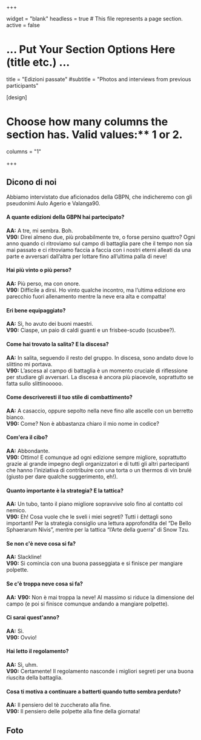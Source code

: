+++

widget = "blank"
headless = true  # This file represents a page section.
active = false

# ... Put Your Section Options Here (title etc.) ...
title = "Edizioni passate"
#subtitle = "Photos and interviews from previous participants"

[design]
  # Choose how many columns the section has. Valid values:** 1 or 2.
  columns = "1"

+++

## Dicono di noi
Abbiamo intervistato due aficionados della GBPN, che indicheremo con gli pseudonimi Aulo Agerio e Valanga90.

#### A quante edizioni della GBPN hai partecipato?
**AA:** A tre, mi sembra. Boh.  
**V90:** Direi almeno due, più probabilmente tre, o forse persino quattro? Ogni anno quando ci ritroviamo sul campo di battaglia pare che il tempo non sia mai passato e ci ritroviamo faccia a faccia con i nostri eterni alleati da una parte e avversari dall’altra per lottare fino all’ultima palla di neve!

#### Hai più vinto o più perso?
**AA:** Più perso, ma con onore.  
**V90:** Difficile a dirsi. Ho vinto qualche incontro, ma l’ultima edizione ero parecchio fuori allenamento mentre la neve era alta e compatta!

#### Eri bene equipaggiato?
**AA:** Sì, ho avuto dei buoni maestri.  
**V90:** Ciaspe, un paio di caldi guanti e un frisbee-scudo (scusbee?). 

#### Come hai trovato la salita? E la discesa?
**AA:** In salita, seguendo il resto del gruppo. In discesa, sono andato dove lo slittino mi portava.  
**V90:** L’ascesa al campo di battaglia è un momento cruciale di riflessione per studiare gli avversari. La discesa è ancora più piacevole, soprattutto se fatta sullo slittinooooo.

#### Come descriveresti il tuo stile di combattimento?
**AA:** A casaccio, oppure sepolto nella neve fino alle ascelle con un berretto bianco.  
**V90:** Come? Non è abbastanza chiaro il mio nome in codice?

#### Com'era il cibo?
**AA:** Abbondante.  
**V90:** Ottimo! E comunque ad ogni edizione sempre migliore, soprattutto grazie al grande impegno degli organizzatori e di tutti gli altri partecipanti che hanno l’iniziativa di contribuire con una torta o un thermos di vin brulé (giusto per dare qualche suggerimento, eh!).

#### Quanto importante è la strategia? E la tattica?
**AA:** Un tubo, tanto il piano migliore sopravvive solo fino al contatto col nemico.  
**V90:** Eh! Cosa vuole che le sveli i miei segreti? Tutti i dettagli sono importanti! Per la strategia consiglio una lettura approfondita del “De Bello Sphaerarum Nivis”, mentre per la tattica “l’Arte della guerra” di Snow Tzu.

#### Se non c'è neve cosa si fa?
**AA:** Slackline!  
**V90:** Si comincia con una buona passeggiata e si finisce per mangiare polpette.

#### Se c'è troppa neve cosa si fa?
**AA:** 
**V90:** Non è mai troppa la neve! Al massimo si riduce la dimensione del campo (e poi si finisce comunque andando a mangiare polpette).

#### Ci sarai quest'anno?
**AA:** Sì.  
**V90:** Ovvio!

#### Hai letto il regolamento?
**AA:** Sì, uhm.  
**V90:** Certamente! Il regolamento nasconde i migliori segreti per una buona riuscita della battaglia.

#### Cosa ti motiva a continuare a batterti quando tutto sembra perduto?
**AA:** Il pensiero del tè zuccherato alla fine.  
**V90:** Il pensiero delle polpette alla fine della giornata!

## Foto

